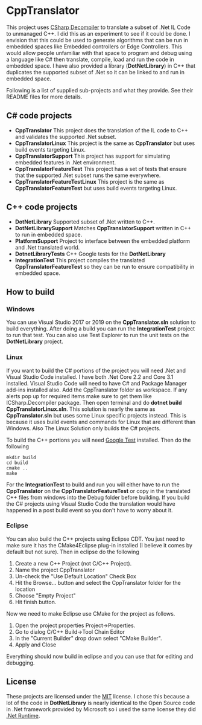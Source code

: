 ﻿# CppTranslator

This project uses [CSharp Decompiler](https://github.com/icsharpcode/ILSpy) to translate a subset of .Net IL Code to unmanaged C++.
I did this as an experiment to see if it could be done. I envision that this could be used to generate algorithms that can be run in embedded spaces like Embedded controllers or Edge Controllers.
This would allow people unfamiliar with that space to program and debug using a language like C# then translate, compile, load and run the code in embedded space. I have also provided a library (**DotNetLibrary**) in C++ that duplicates the supported subset of .Net so it can be linked to and run in embedded space.

Following is a list of supplied sub-projects and what they provide. See their README files for more details.

## C# code projects
* **CppTranslator** This project does the translation of the IL code to C++ and validates the supported .Net subset.
* **CppTranslatorLinux** This project is the same as **CppTranslator** but uses build events targeting Linux.
* **CppTranslatorSupport** This project has support for simulating embedded features in .Net environment.
* **CppTranslatorFeatureTest** This project has a set of tests that ensure that the supported .Net subset runs the same everywhere.
* **CppTranslatorFeatureTestLinux** This project is the same as **CppTranslatorFeatureTest** but uses build events targeting Linux.

## C++ code projects
* **DotNetLibrary** Supported subset of .Net written to C++.
* **DotNetLibrarySupport** Matches **CppTranslatorSupport** written in C++ to run in embedded space.
* **PlatformSupport** Project to interface between the embedded platform and .Net translated world.
* **DotnetLibraryTests** C++ Google tests for the **DotNetLibrary**
* **IntegrationTest** This project compiles the translated **CppTranslatorFeatureTest** so they can be run to ensure compatibility in embedded space.

## How to build
### Windows
You can use Visual Studio 2017 or 2019 on the **CppTranslator.sln** solution to build everything. After doing a build you can run the **IntegrationTest** project to run that test. You can also use Test Explorer to run the unit tests on the **DotNetLibrary** project.
### Linux
If you want to build the C# portions of the project you will need .Net and Visual Studio Code installed. I have both .Net Core 2.2 and Core 3.1 installed. Visual Studio Code will need to have C# and Package Manager add-ins installed also. Add the CppTranslator folder as workspace. If any alerts pop up for required items make sure to get them like ICSharp.Decompiler package. Then open terminal and do **dotnet build CppTranslatorLinux.sln**. This solution is nearly the same as **CppTranslator.sln** but uses some Linux specific projects instead. This is because it uses build events and commands for Linux that are different than Windows. Also The Linux Solution only builds the C# projects.

To build the C++ portions you will need [Google Test](https://github.com/google/googletest) installed. Then do the following
```
mkdir build
cd build
cmake ..
make

```
For the **IntegrationTest** to build and run you will either have to run the **CppTranslator** on the **CppTranslatorFeatureTest** or copy in the translated C++ files from windows into the Debug folder before building. If you build the C# projects using Visual Studio Code the translation would have happened in a post build event so you don't have to worry about it.

### Eclipse
You can also build the C++ projects using Eclipse CDT. You just need to make sure it has the CMake4Eclipse plug-in installed 
(I believe it comes by default but not sure).
Then in eclipse do the following
1.  Create a new C++ Project (not C/C++ Project).
2.  Name the project CppTranslator
3.  Un-check the "Use Default Location" Check Box
4.  Hit the Browse... button and select the CppTranslator folder for the location
3.  Choose "Empty Project"
6.  Hit finish button.

Now we need to make Eclipse use CMake for the project as follows.
1.  Open the project properties Project->Properties.
2.  Go to dialog C/C++ Build->Tool Chain Editor
3.  In the "Current Builder" drop down select "CMake Builder".
4.  Apply and Close

Everything should now build in eclipse and you can use that for editing and debugging.

## License

These projects are licensed under the [MIT](LICENSE.TXT) license. I chose this because a lot of the code in **DotNetLibrary** is nearly identical to the Open Source code in .Net framework provided by Microsoft so i used the same license they did [.Net Runtime](https://github.com/dotnet/runtime.git).
